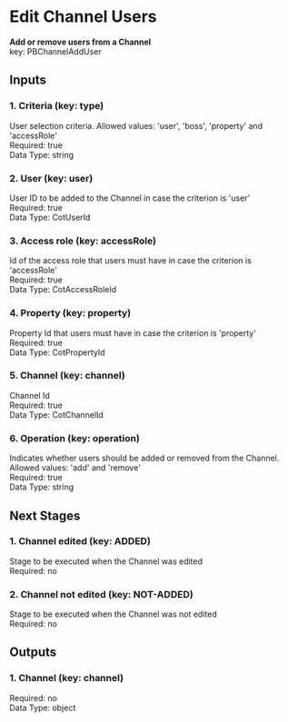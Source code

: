 # Edit Channel Users  
**Add or remove users from a Channel**  
key: PBChannelAddUser  
## Inputs  
### 1. Criteria (key: type)  
User selection criteria. Allowed values: 'user', 'boss', 'property' and 'accessRole'  
Required: true  
Data Type: string   
### 2. User (key: user)  
User ID to be added to the Channel in case the criterion is 'user'  
Required: true  
Data Type: CotUserId   
### 3. Access role (key: accessRole)  
Id of the access role that users must have in case the criterion is 'accessRole'  
Required: true  
Data Type: CotAccessRoleId   
### 4. Property (key: property)  
Property Id that users must have in case the criterion is 'property'  
Required: true  
Data Type: CotPropertyId   
### 5. Channel (key: channel)  
Channel Id  
Required: true  
Data Type: CotChannelId   
### 6. Operation (key: operation)  
Indicates whether users should be added or removed from the Channel. Allowed values: 'add' and 'remove'  
Required: true  
Data Type: string   
## Next Stages  
### 1. Channel edited (key: ADDED)  
Stage to be executed when the Channel was edited  
Required: no  
### 2. Channel not edited (key: NOT-ADDED)  
Stage to be executed when the Channel was not edited  
Required: no  
## Outputs  
### 1. Channel (key: channel)  
  
Required: no  
Data Type: object 